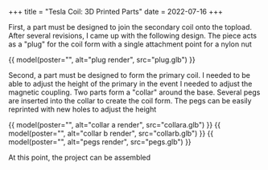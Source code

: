 +++
title = "Tesla Coil: 3D Printed Parts"
date = 2022-07-16
+++

First, a part must be designed to join the secondary coil onto the topload.  After several revisions, I came up with the following design.  The piece acts as a "plug" for the coil form with a single attachment point for a nylon nut

{{ model(poster="", alt="plug render", src="plug.glb") }}

Second, a part must be designed to form the primary coil.  I needed to be able to adjust the height of the primary in the event I needed to adjust the magnetic coupling.  Two parts form a "collar" around the base.  Several pegs are inserted into the collar to create the coil form.  The pegs can be easily reprinted with new holes to adjust the height

{{ model(poster="", alt="collar a render", src="collara.glb") }}
{{ model(poster="", alt="collar b render", src="collarb.glb") }}
{{ model(poster="", alt="pegs render", src="pegs.glb") }}

At this point, the project can be assembled
